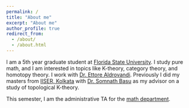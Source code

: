 ```yaml
---
permalink: /
title: "About me"
excerpt: "About me"
author_profile: true
redirect_from: 
  - /about/
  - /about.html
---
```


I am a 5th year graduate student at [Florida State University](https://www.fsu.edu/). I study pure math, and I am interested in topics like K-theory, category theory, and homotopy theory. I work with [Dr. Ettore Aldrovandi](https://www.math.fsu.edu/~ealdrov/).
Previously I did my masters from [IISER, Kolkata](https://www.iiserkol.ac.in/web/en/academic/departments/#gsc.tab=0) with [Dr. Somnath Basu](https://math.iiserkol.ac.in/faculties/somnath_basu.html) as my advisor on a study of topological K-theory. 

This semester, I am the administrative TA for the [math department](https://www.math.fsu.edu/).
